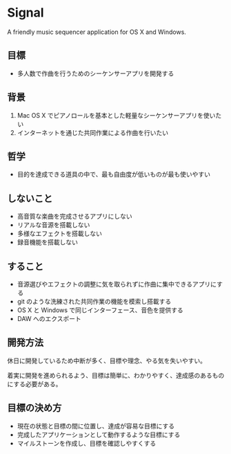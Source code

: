 # Signal
A friendly music sequencer application for OS X and Windows.

## 目標

- 多人数で作曲を行うためのシーケンサーアプリを開発する

## 背景

1. Mac OS X でピアノロールを基本とした軽量なシーケンサーアプリを使いたい
2. インターネットを通じた共同作業による作曲を行いたい

## 哲学

- 目的を達成できる道具の中で、最も自由度が低いものが最も使いやすい

## しないこと

- 高音質な楽曲を完成させるアプリにしない
- リアルな音源を搭載しない
- 多様なエフェクトを搭載しない
- 録音機能を搭載しない

## すること

- 音源選びやエフェクトの調整に気を取られずに作曲に集中できるアプリにする
- git のような洗練された共同作業の機能を模索し搭載する
- OS X と Windows で同じインターフェース、音色を提供する
- DAW へのエクスポート

## 開発方法

休日に開発しているため中断が多く、目標や理念、やる気を失いやすい。

着実に開発を進められるよう、目標は簡単に、わかりやすく、達成感のあるものにする必要がある。

## 目標の決め方

- 現在の状態と目標の間に位置し、達成が容易な目標にする
- 完成したアプリケーションとして動作するような目標にする
- マイルストーンを作成し、目標を確認しやすくする
